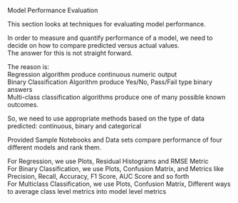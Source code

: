 Model Performance Evaluation  

This section looks at techniques for evaluating model performance.  

In order to measure and quantify performance of a model, we need to decide on how to compare predicted versus actual values.   
The answer for this is not straight forward.  

The reason is:  
Regression algorithm produce continuous numeric output  
Binary Classification Algorithm produce Yes/No, Pass/Fail type binary answers  
Multi-class classification algorithms produce one of many possible known outcomes.  

So, we need to use appropriate methods based on the type of data predicted: continuous, binary and categorical  

Provided Sample Notebooks and Data sets compare performance of four different models and rank them.  

For Regression, we use Plots, Residual Histograms and RMSE Metric   
For Binary Classification, we use Plots, Confusion Matrix, and Metrics like Precision, Recall, Accuracy, F1 Score, AUC Score and so forth  
For Multiclass Classification, we use Plots, Confusion Matrix, Different ways to average class level metrics into model level metrics  

